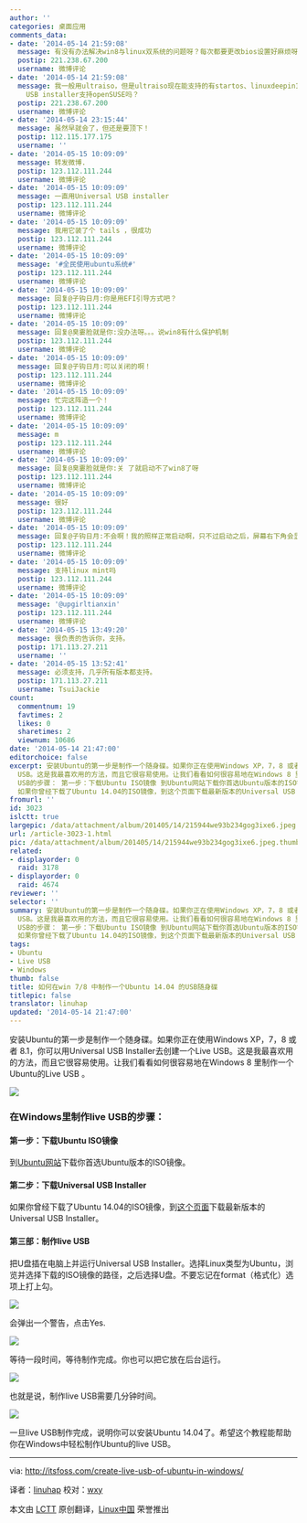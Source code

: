 ```yaml
---
author: ''
categories: 桌面应用
comments_data:
- date: '2014-05-14 21:59:08'
  message: 有没有办法解决win8与linux双系统的问题呀？每次都要更改bios设置好麻烦呀。谢谢
  postip: 221.238.67.200
  username: 微博评论
- date: '2014-05-14 21:59:08'
  message: 我一般用ultraiso，但是ultraiso现在能支持的有startos、linuxdeepin13.10、ubuntu全部，但是openSUSE不支持，话说universal
    USB installer支持openSUSE吗？
  postip: 221.238.67.200
  username: 微博评论
- date: '2014-05-14 23:15:44'
  message: 虽然早就会了，但还是要顶下！
  postip: 112.115.177.175
  username: ''
- date: '2014-05-15 10:09:09'
  message: 转发微博.
  postip: 123.112.111.244
  username: 微博评论
- date: '2014-05-15 10:09:09'
  message: 一直用Universal USB installer
  postip: 123.112.111.244
  username: 微博评论
- date: '2014-05-15 10:09:09'
  message: 我用它装了个 tails ，很成功
  postip: 123.112.111.244
  username: 微博评论
- date: '2014-05-15 10:09:09'
  message: '#全民使用ubuntu系统#'
  postip: 123.112.111.244
  username: 微博评论
- date: '2014-05-15 10:09:09'
  message: 回复@子钩日月:你是用EFI引导方式吧？
  postip: 123.112.111.244
  username: 微博评论
- date: '2014-05-15 10:09:09'
  message: 回复@臭嫑脸就是你:没办法呀。。。说win8有什么保护机制
  postip: 123.112.111.244
  username: 微博评论
- date: '2014-05-15 10:09:09'
  message: 回复@子钩日月:可以关闭的啊！
  postip: 123.112.111.244
  username: 微博评论
- date: '2014-05-15 10:09:09'
  message: 忙完这阵造一个！
  postip: 123.112.111.244
  username: 微博评论
- date: '2014-05-15 10:09:09'
  message: m
  postip: 123.112.111.244
  username: 微博评论
- date: '2014-05-15 10:09:09'
  message: 回复@臭嫑脸就是你:关 了就启动不了win8了呀
  postip: 123.112.111.244
  username: 微博评论
- date: '2014-05-15 10:09:09'
  message: 很好
  postip: 123.112.111.244
  username: 微博评论
- date: '2014-05-15 10:09:09'
  message: 回复@子钩日月:不会啊！我的照样正常启动啊，只不过启动之后，屏幕右下角会显示security boot未安全配置。
  postip: 123.112.111.244
  username: 微博评论
- date: '2014-05-15 10:09:09'
  message: 支持linux mint吗
  postip: 123.112.111.244
  username: 微博评论
- date: '2014-05-15 10:09:09'
  message: '@upgirltianxin'
  postip: 123.112.111.244
  username: 微博评论
- date: '2014-05-15 13:49:20'
  message: 很负责的告诉你，支持。
  postip: 171.113.27.211
  username: ''
- date: '2014-05-15 13:52:41'
  message: 必须支持，几乎所有版本都支持。
  postip: 171.113.27.211
  username: TsuiJackie
count:
  commentnum: 19
  favtimes: 2
  likes: 0
  sharetimes: 2
  viewnum: 10686
date: '2014-05-14 21:47:00'
editorchoice: false
excerpt: 安装Ubuntu的第一步是制作一个随身碟。如果你正在使用Windows XP，7，8 或者 8.1，你可以用Universal USB Installer去创建一个Live
  USB。这是我最喜欢用的方法，而且它很容易使用。让我们看看如何很容易地在Windows 8 里制作一个Ubuntu的Live USB 。 在Windows里制作live
  USB的步骤： 第一步：下载Ubuntu ISO镜像 到Ubuntu网站下载你首选Ubuntu版本的ISO镜像。 第二步：下载Universal USB Installer
  如果你曾经下载了Ubuntu 14.04的ISO镜像，到这个页面下载最新版本的Universal USB Installer。 第三部：制作live USB 把U盘插在电脑上并运
fromurl: ''
id: 3023
islctt: true
largepic: /data/attachment/album/201405/14/215944we93b234gog3ixe6.jpeg
url: /article-3023-1.html
pic: /data/attachment/album/201405/14/215944we93b234gog3ixe6.jpeg.thumb.jpg
related:
- displayorder: 0
  raid: 3178
- displayorder: 0
  raid: 4674
reviewer: ''
selector: ''
summary: 安装Ubuntu的第一步是制作一个随身碟。如果你正在使用Windows XP，7，8 或者 8.1，你可以用Universal USB Installer去创建一个Live
  USB。这是我最喜欢用的方法，而且它很容易使用。让我们看看如何很容易地在Windows 8 里制作一个Ubuntu的Live USB 。 在Windows里制作live
  USB的步骤： 第一步：下载Ubuntu ISO镜像 到Ubuntu网站下载你首选Ubuntu版本的ISO镜像。 第二步：下载Universal USB Installer
  如果你曾经下载了Ubuntu 14.04的ISO镜像，到这个页面下载最新版本的Universal USB Installer。 第三部：制作live USB 把U盘插在电脑上并运
tags:
- Ubuntu
- Live USB
- Windows
thumb: false
title: 如何在win 7/8 中制作一个Ubuntu 14.04 的USB随身碟
titlepic: false
translator: linuhap
updated: '2014-05-14 21:47:00'
---
```


安装Ubuntu的第一步是制作一个随身碟。如果你正在使用Windows XP，7，8 或者 8.1，你可以用Universal USB Installer去创建一个Live USB。这是我最喜欢用的方法，而且它很容易使用。让我们看看如何很容易地在Windows 8 里制作一个Ubuntu的Live USB 。


![](/data/attachment/album/201405/14/215944we93b234gog3ixe6.jpeg)


### 在Windows里制作live USB的步骤：


#### 第一步：下载Ubuntu ISO镜像


到[Ubuntu网站](http://www.ubuntu.com/download/desktop/)下载你首选Ubuntu版本的ISO镜像。


#### 第二步：下载Universal USB Installer


如果你曾经下载了Ubuntu 14.04的ISO镜像，到[这个页面](http://www.pendrivelinux.com/universal-usb-installer-easy-as-1-2-3/)下载最新版本的Universal USB Installer。


#### 第三部：制作live USB


把U盘插在电脑上并运行Universal USB Installer。选择Linux类型为Ubuntu，浏览并选择下载的ISO镜像的路径，之后选择U盘。不要忘记在format（格式化）选项上打上勾。


![](/data/attachment/album/201405/14/214730x11zyrkmq419vdlz.png)


会弹出一个警告，点击Yes.


![](/data/attachment/album/201405/14/214731zqccncbcjbnhs2jm.png)


等待一段时间，等待制作完成。你也可以把它放在后台运行。


![](/data/attachment/album/201405/14/214731kvb5pq2i2bbpb62z.png)


也就是说，制作live USB需要几分钟时间。


![](/data/attachment/album/201405/14/214731z40st4llt1so84o4.png)


一旦live USB制作完成，说明你可以安装Ubuntu 14.04了。希望这个教程能帮助你在Windows中轻松制作Ubuntu的live USB。




---


via: <http://itsfoss.com/create-live-usb-of-ubuntu-in-windows/>


译者：[linuhap](https://github.com/linuhap) 校对：[wxy](https://github.com/wxy)


本文由 [LCTT](https://github.com/LCTT/TranslateProject) 原创翻译，[Linux中国](http://linux.cn/) 荣誉推出